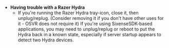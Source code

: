 
- **Having trouble with a Razer Hydra**
  - If you're running the Razer Hydra tray-icon, close it, then unplug/replug. (Consider removing it if you don't have other uses for it - OSVR does not require it) If you're using SixenseSDK-based applications, you may need to unplug/replug or reboot to put the Hydra back in a known state, especially if server startup appears to detect two Hydra devices.